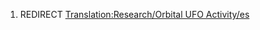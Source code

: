 1.  REDIRECT [Translation:Research/Orbital UFO
    Activity/es](Translation:Research/Orbital_UFO_Activity/es "wikilink")